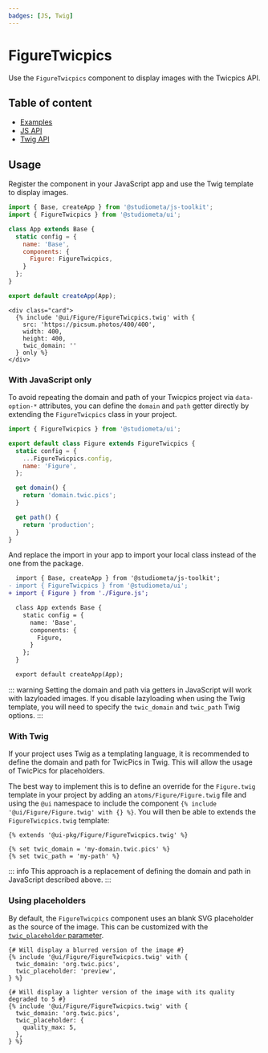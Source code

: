 ```yaml
---
badges: [JS, Twig]
---
```


# FigureTwicpics <Badges :texts="$frontmatter.badges" />

Use the `FigureTwicpics` component to display images with the Twicpics API.

## Table of content

- [Examples](./examples.html)
- [JS API](./js-api.html)
- [Twig API](./twig-api.html)

## Usage

Register the component in your JavaScript app and use the Twig template to display images.

```js {2,8}
import { Base, createApp } from '@studiometa/js-toolkit';
import { FigureTwicpics } from '@studiometa/ui';

class App extends Base {
  static config = {
    name: 'Base',
    components: {
      Figure: FigureTwicpics,
    }
  };
}

export default createApp(App);
```
```twig
<div class="card">
  {% include '@ui/Figure/FigureTwicpics.twig' with {
    src: 'https://picsum.photos/400/400',
    width: 400,
    height: 400,
    twic_domain: ''
  } only %}
</div>
```

### With JavaScript only

To avoid repeating the domain and path of your Twicpics project via `data-option-*` attributes, you can define the `domain` and `path` getter directly by extending the `FigureTwicpics` class in your project.

```js
import { FigureTwicpics } from '@studiometa/ui';

export default class Figure extends FigureTwicpics {
  static config = {
    ...FigureTwicpics.config,
    name: 'Figure',
  };

  get domain() {
    return 'domain.twic.pics';
  }

  get path() {
    return 'production';
  }
}
```

And replace the import in your app to import your local class instead of the one from the package.

```diff
  import { Base, createApp } from '@studiometa/js-toolkit';
- import { FigureTwicpics } from '@studiometa/ui';
+ import { Figure } from './Figure.js';

  class App extends Base {
    static config = {
      name: 'Base',
      components: {
        Figure,
      }
    };
  }

  export default createApp(App);
```

::: warning
Setting the domain and path via getters in JavaScript will work with lazyloaded images. If you disable lazyloading when using the Twig template, you will need to specify the `twic_domain` and `twic_path` Twig options.
:::

### With Twig

If your project uses Twig as a templating language, it is recommended to define the domain and path for TwicPics in Twig. This will allow the usage of TwicPics for placeholders.

The best way to implement this is to define an override for the `Figure.twig` template in your project by adding an `atoms/Figure/Figure.twig` file and using the `@ui` namespace to include the component `{% include '@ui/Figure/Figure.twig' with {} %}`. You will then be able to extends the `FigureTwicpics.twig` template:

```twig
{% extends '@ui-pkg/Figure/FigureTwicpics.twig' %}

{% set twic_domain = 'my-domain.twic.pics' %}
{% set twic_path = 'my-path' %}
```

::: info
This approach is a replacement of defining the domain and path in JavaScript described above.
:::

### Using placeholders

By default, the `FigureTwicpics` component uses an blank SVG placeholder as the source of the image. This can be customized with the [`twic_placeholder` parameter](/components/FigureTwicpics/twig-api.html#twic-placeholder).

```twig {4,10-12}
{# Will display a blurred version of the image #}
{% include '@ui/Figure/FigureTwicpics.twig' with {
  twic_domain: 'org.twic.pics',
  twic_placeholder: 'preview',
} %}

{# Will display a lighter version of the image with its quality degraded to 5 #}
{% include '@ui/Figure/FigureTwicpics.twig' with {
  twic_domain: 'org.twic.pics',
  twic_placeholder: {
    quality_max: 5,
  },
} %}
```
